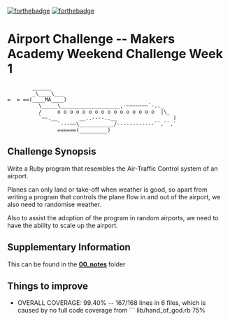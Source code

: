 [![forthebadge](http://forthebadge.com/images/badges/made-with-ruby.svg)](http://forthebadge.com) [![forthebadge](http://forthebadge.com/images/badges/uses-git.svg)](http://forthebadge.com)

# Airport Challenge -- Makers Academy Weekend Challenge Week 1

```
        ______
        _\____\___
=  = ==(____MA____)
          \_____\___________________,-~~~~~~~`-.._
          /     o o o o o o o o o o o o o o o o  |\_
          `~-.__       __..----..__                  )
                `---~~\___________/------------``.``.`
                ======(_________)

```

## Challenge Synopsis
Write a Ruby program that resembles the Air-Traffic Control system of an airport.

Planes can only land or take-off when weather is good, so apart from writing a program that controls the plane flow in and out of the airport, we also need to randomise weather.

Also to assist the adoption of the program in random airports, we need to have the ability to scale up the airport.


## Supplementary Information
  This can be found in the **[00_notes](https://github.com/lunaticnick/airport_challenge/tree/master/00_notes)** folder

## Things to improve

* OVERALL COVERAGE:  99.40% -- 167/168 lines in 6 files, which is caused by no full code coverage from  ```
 lib/hand_of_god.rb 75%
 ```
